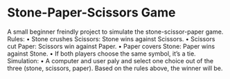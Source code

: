 # Stone-Paper-Scissors Game
A small beginner freindly project to simulate the stone-scissor-paper game.
Rules:
•	Stone crushes Scissors: Stone wins against Scissors.
•	Scissors cut Paper: Scissors win against Paper.
•	Paper covers Stone: Paper wins against Stone.
•	If both players choose the same symbol, it’s a tie.
Simulation:
•	A computer and user paly and select one choice out of the three (stone, scissors, paper). Based on the rules above, the winner will be.
